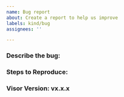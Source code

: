 ```yaml
---
name: Bug report
about: Create a report to help us improve
labels: kind/bug
assignees: ''

---
```

### Describe the bug:

### Steps to Reproduce:

### Visor Version: vx.x.x
